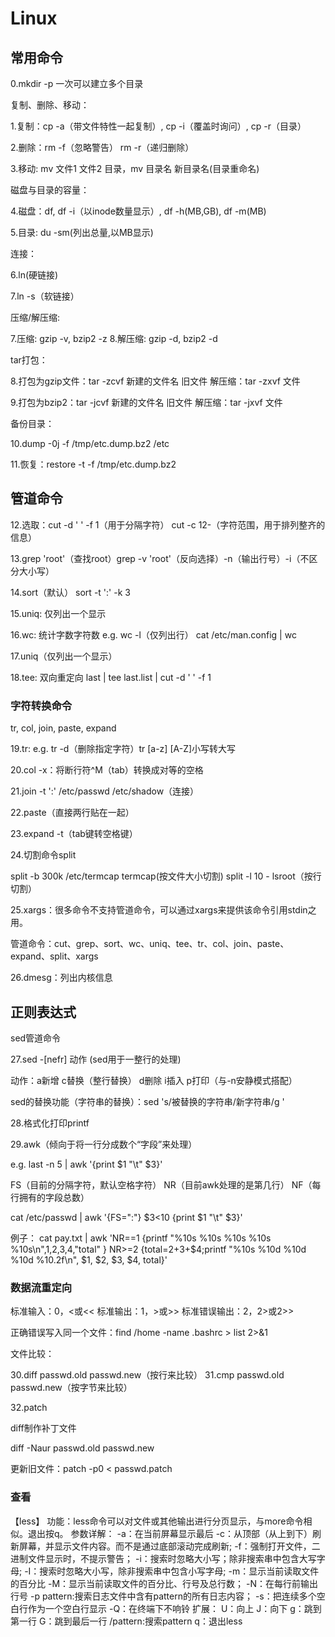 # Linux

## 常用命令

0.mkdir -p 一次可以建立多个目录

复制、删除、移动：

1.复制：cp -a（带文件特性一起复制）, cp -i（覆盖时询问）, cp -r（目录） 

2.删除：rm -f（忽略警告） rm -r（递归删除）

3.移动: mv 文件1 文件2 目录，mv 目录名 新目录名(目录重命名)

磁盘与目录的容量：

4.磁盘：df, df -i（以inode数量显示）, df -h(MB,GB), df -m(MB)

5.目录: du -sm(列出总量,以MB显示)

连接：

6.ln(硬链接)

7.ln -s（软链接）

压缩/解压缩:

7.压缩: gzip -v, bzip2 -z
8.解压缩: gzip -d, bzip2 -d

tar打包：

8.打包为gzip文件：tar -zcvf 新建的文件名 旧文件
解压缩：tar -zxvf 文件

9.打包为bzip2：tar -jcvf 新建的文件名 旧文件
解压缩：tar -jxvf 文件

备份目录：

10.dump -0j -f /tmp/etc.dump.bz2 /etc

11.恢复：restore -t -f /tmp/etc.dump.bz2

## 管道命令

12.选取：cut -d ' ' -f 1（用于分隔字符） cut -c 12-（字符范围，用于排列整齐的信息）

13.grep 'root'（查找root）grep -v 'root'（反向选择）-n（输出行号）-i（不区分大小写）

14.sort（默认） sort -t ':' -k 3

15.uniq: 仅列出一个显示

16.wc: 统计字数字符数 e.g. wc -l（仅列出行） cat /etc/man.config | wc

17.uniq（仅列出一个显示）

18.tee: 双向重定向 last | tee last.list | cut -d ' ' -f 1

### 字符转换命令

tr, col, join, paste, expand

19.tr: e.g. tr -d（删除指定字符）tr [a-z] [A-Z]小写转大写

20.col -x：将断行符^M（tab）转换成对等的空格

21.join -t ':' /etc/passwd /etc/shadow（连接）

22.paste（直接两行贴在一起）

23.expand -t（tab键转空格键）

24.切割命令split

split -b 300k /etc/termcap termcap(按文件大小切割)
split -l 10 - lsroot（按行切割）

25.xargs：很多命令不支持管道命令，可以通过xargs来提供该命令引用stdin之用。

管道命令：cut、grep、sort、wc、uniq、tee、tr、col、join、paste、expand、split、xargs

26.dmesg：列出内核信息

## 正则表达式

sed管道命令

27.sed -[nefr] 动作 (sed用于一整行的处理)

动作：a新增 c替换（整行替换） d删除 i插入 p打印（与-n安静模式搭配）

sed的替换功能（字符串的替换）：sed 's/被替换的字符串/新字符串/g '

28.格式化打印printf

29.awk（倾向于将一行分成数个“字段”来处理）

e.g. last -n 5 | awk '{print $1 "\t" $3}'

FS（目前的分隔字符，默认空格字符） NR（目前awk处理的是第几行） NF（每行拥有的字段总数） 

cat /etc/passwd | awk '{FS=":"} $3<10 {print $1 "\t" $3}'

例子：
cat pay.txt | awk 'NR==1 {printf "%10s %10s %10s %10s %10s\n",$1,$2,$3,$4,"total" } NR>=2 {total=$2+$3+$4;printf "%10s %10d %10d %10d %10.2f\n", $1, $2, $3, $4, total}'

### 数据流重定向

标准输入：0，<或<<
标准输出：1，>或>>
标准错误输出：2，2>或2>>

正确错误写入同一个文件：find /home -name .bashrc > list 2>&1

文件比较：

30.diff passwd.old passwd.new（按行来比较）
31.cmp passwd.old passwd.new（按字节来比较）

32.patch

diff制作补丁文件

diff -Naur passwd.old passwd.new

更新旧文件：patch -p0 < passwd.patch

### 查看

【less】
  功能：less命令可以对文件或其他输出进行分页显示，与more命令相似。退出按q。
  参数详解：
  -a：在当前屏幕显示最后
  -c：从顶部（从上到下）刷新屏幕，并显示文件内容。而不是通过底部滚动完成刷新;
  -f：强制打开文件，二进制文件显示时，不提示警告；
  -i：搜索时忽略大小写；除非搜索串中包含大写字母;
  -I：搜索时忽略大小写，除非搜索串中包含小写字母;
  -m：显示当前读取文件的百分比
  -M：显示当前读取文件的百分比、行号及总行数；
  -N：在每行前输出行号
  -p pattern:搜索日志文件中含有pattern的所有日志内容；
  -s：把连续多个空白行作为一个空白行显示
  -Q：在终端下不响铃
  扩展：
  U：向上
  J：向下
  g：跳到第一行
  G：跳到最后一行
  /pattern:搜索pattern
  q：退出less


